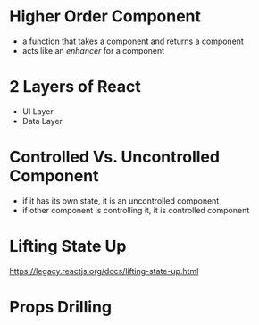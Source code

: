 # Higher Order Component
- a function that takes a component and returns a component
- acts like an *enhancer* for a component

# 2 Layers of React
- UI Layer 
- Data Layer


# Controlled Vs. Uncontrolled Component
- if it has its own state, it is an uncontrolled component
- if other component is controlling it, it is controlled component

# Lifting State Up
https://legacy.reactjs.org/docs/lifting-state-up.html

# Props Drilling
